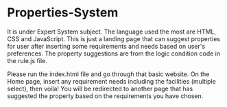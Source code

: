 # Properties-System
It is under Expert System subject. The language used the most are HTML, CSS and JavaScript. This is just a landing page that can suggest properties for user after inserting some requirements and needs based on user's preferences. The property suggestions are from the logic condition code in the rule.js file.

Please run the index.html file and go through that basic website. On the Home page, insert any requirement needs including the facilities (multiple select), then voila! You will be redirected to another page that has suggested the property based on the requirements you have chosen. 
